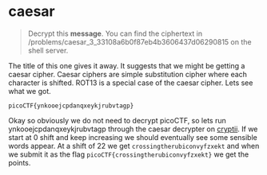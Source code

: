 # caesar

>Decrypt this **message**. You can find the ciphertext in /problems/caesar_3_33108a6b0f87eb4b3606437d06290815 on the shell server.

The title of this one gives it away. It suggests that we might be getting a caesar cipher. Caesar ciphers are simple substitution cipher where each character is shifted. ROT13 is a special case of the caesar cipher. Lets see what we got.

`picoCTF{ynkooejcpdanqxeykjrubvtagp}`

Okay so obviously we do not need to decrypt picoCTF, so lets run ynkooejcpdanqxeykjrubvtagp through the caesar decrypter on [cryptii](https://cryptii.com). If we start at 0 shift and keep increasing we should eventually see some sensible words appear. At a shift of 22 we get `crossingtherubiconvyfzxekt` and when we submit it as the flag `picoCTF{crossingtherubiconvyfzxekt}` we get the points.
